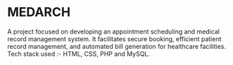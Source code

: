 # MEDARCH
A project focused on developing an appointment scheduling and medical record management system. 
It facilitates secure booking, efficient patient record management, and automated bill generation for healthcare facilities.
Tech stack used :- HTML, CSS, PHP and MySQL.
